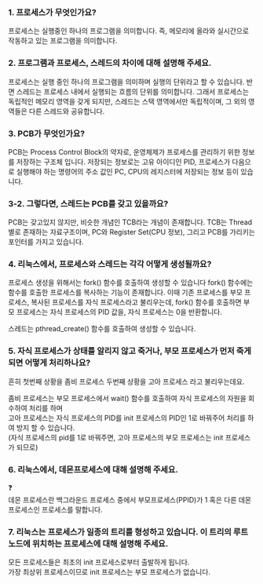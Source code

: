 ### 1. 프로세스가 무엇인가요?

프로세스는 실행중인 하나의 프로그램을 의미합니다.
즉, 메모리에 올라와 실시간으로 작동하고 있는 프로그램을 의미합니다.

### 2. 프로그램과 프로세스, 스레드의 차이에 대해 설명해 주세요.

프로세스는 실행 중인 하나의 프로그램을 의미하며 실행의 단위라고 할 수 있습니다. 
반면 스레드는 프로세스 내에서 실행되는 흐름의 단위를 의미합니다. 그래서 프로세스는 독립적인 메모리 영역을 갖게 되지만,
스레드는 스택 영역에서만 독립적이며, 그 외의 영역들은 다른 스레드와 공유합니다.

### 3. PCB가 무엇인가요?

PCB는 Process Control Block의 약자로, 운영체제가 프로세스를 관리하기 위한 정보를 저장하는 구조체 입니다.
저장되는 정보로는 고유 아이디인 PID, 프로세스가 다음으로 실행해야 하는 명령어의 주소 값인 PC, CPU의 레지스터에 저장되는 정보 등이 있습니다.

### 3-2. 그렇다면, 스레드는 PCB를 갖고 있을까요?

PCB는 갖고있지 않지만, 비슷한 개념인 TCB라는 개념이 존재합니다.
TCB는 Thread별로 존재하는 자료구조이며, PC와 Register Set(CPU 정보), 그리고 PCB를 가리키는 포인터를 가지고 있습니다.

### 4. 리눅스에서, 프로세스와 스레드는 각각 어떻게 생성될까요?

프로세스 생성을 위해서는 fork() 함수를 호출하여 생성할 수 있습니다
fork() 함수에는 함수를 호출한 프로세스를 복사하는 기능이 존재합니다.
이때 기존 프로세스를 부모 프로세스, 복사된 프로세스를 자식 프로세스라고 불리우는데,
fork() 함수를 호출하면 부모 프로세스는 자식 프로세스의 PID 값을, 자식 프로세스는 0을 반환합니다.

스레드는 pthread_create() 함수를 호출하여 생성할 수 있습니다.

### 5. 자식 프로세스가 상태를 알리지 않고 죽거나, 부모 프로세스가 먼저 죽게 되면 어떻게 처리하나요?

흔히 첫번째 상황을 좀비 프로세스 두번째 상황을 고아 프로세스 라고 불리우는데요.
  
좀비 프로세스는 부모 프로세스에서 wait() 함수를 호출하여 자식 프로세스의 자원을 회수하여 처리를 하며  
고아 프로세스는 자식 프로세스의 PID를 init 프로세스의 PID인 1로 바꿔주어 처리를 하여 방지 할 수 있습니다.   
(자식 프로세스의 pid를 1로 바꿔주면, 고아 프로세스의 부모 프로세스는 init 프로세스가 되므로)

### 6. 리눅스에서, 데몬프로세스에 대해 설명해 주세요.
 
❓   
데몬 프로세스란 백그라운드 프로세스 중에서 부모프로세스(PPID)가 1 혹은 다른 데몬프로세스인 프로세스를 말합니다.

### 7. 리눅스는 프로세스가 일종의 트리를 형성하고 있습니다. 이 트리의 루트 노드에 위치하는 프로세스에 대해 설명해 주세요.

모든 프로세스들은 최초의 init 프로세스로부터 출발하게 됩니다.  
가장 최상위 프로세스이므로 init 프로세스는 부모 프로세스가 없습니다.

